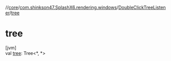 //[core](../../../index.md)/[com.shinkson47.SplashX6.rendering.windows](../index.md)/[DoubleClickTreeListener](index.md)/[tree](tree.md)

# tree

[jvm]\
val [tree](tree.md): Tree&lt;*, *&gt;
